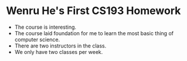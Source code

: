 # Wenru He's First CS193 Homework
  - The course is interesting.
  - The course laid foundation for me to learn the most basic thing of computer science.
  - There are two instructors in the class.
  - We only have two classes per week.
